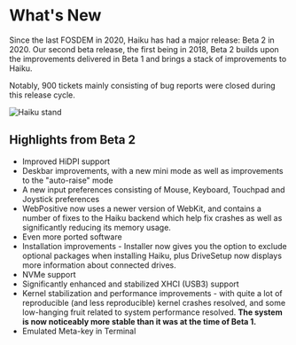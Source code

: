 # What's New

Since the last FOSDEM in 2020, Haiku has had a major release: Beta 2 in 2020. Our second beta release, the first being in 2018, Beta 2 builds upon the improvements delivered in Beta 1 and brings a stack of improvements to Haiku.

Notably, 900 tickets mainly consisting of bug reports were closed during this release cycle.

![Haiku stand](/stands/haiku/stand.jpg)

## Highlights from Beta 2

- Improved HiDPI support
- Deskbar improvements, with a new mini mode as well as improvements to the "auto-raise" mode
- A new input preferences consisting of Mouse, Keyboard, Touchpad and Joystick preferences
- WebPositive now uses a newer version of WebKit, and contains a number of fixes to the Haiku backend which help fix crashes as well as significantly reducing its memory usage.
- Even more ported software
- Installation improvements - Installer now gives you the option to exclude optional packages when installing Haiku, plus DriveSetup now displays more information about connected drives.
- NVMe support
- Significantly enhanced and stabilized XHCI (USB3) support
- Kernel stabilization and performance improvements - with quite a lot of reproducible (and less reproducible) kernel crashes resolved, and some low-hanging fruit related to system performance resolved. **The system is now noticeably more stable than it was at the time of Beta 1.**
- Emulated Meta-key in Terminal
